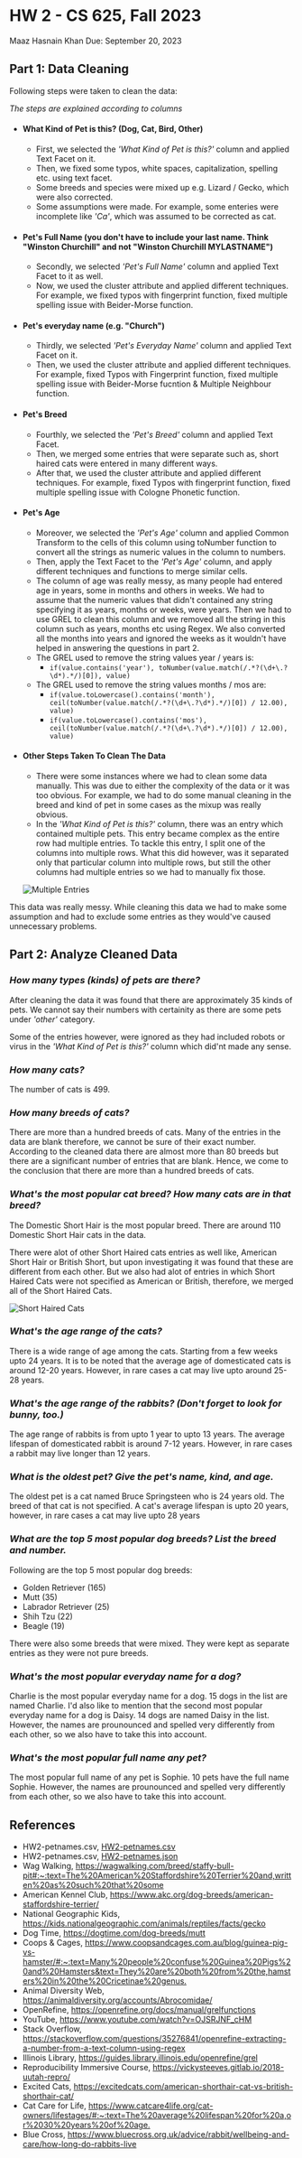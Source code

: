 # HW 2 - CS 625, Fall 2023

Maaz Hasnain Khan 
Due: September 20, 2023

## Part 1: Data Cleaning

Following steps were taken to clean the data:

*The steps are explained according to columns*

- #### What Kind of Pet is this? (Dog, Cat, Bird, Other)

    * First, we selected the *'What Kind of Pet is this?'* column and applied Text Facet on it.
    * Then, we fixed some typos, white spaces, capitalization, spelling etc. using text facet.
    * Some breeds and species were mixed up e.g. Lizard / Gecko, which were also corrected.
    * Some assumptions were made. For example, some enteries were incomplete like *'Ca'*, which was assumed to be corrected as cat.

- #### Pet's Full Name (you don't have to include your last name. Think "Winston Churchill" and not "Winston Churchill MYLASTNAME")

    * Secondly, we selected *'Pet's Full Name'* column and applied Text Facet to it as well.
    * Now, we used the cluster attribute and applied different techniques. For example, we fixed typos with fingerprint function, fixed multiple spelling issue with Beider-Morse function.

- #### Pet's everyday name (e.g. "Church")

    * Thirdly, we selected *'Pet's Everyday Name'* column and applied Text Facet on it.
    * Then, we used the cluster attribute and applied different techniques. For example, fixed Typos with Fingerprint function, fixed multiple spelling issue with Beider-Morse fucntion & Multiple Neighbour function.

- #### Pet's Breed

    * Fourthly, we selected the *'Pet's Breed'* column and applied Text Facet.
    * Then, we merged some entries that were separate such as, short haired cats were entered in many different ways.
    * After that, we used the cluster attribute and applied different techniques. For example, fixed Typos with fingerprint function, fixed multiple spelling issue with Cologne Phonetic function.

- #### Pet's Age

    * Moreover, we selected the *'Pet's Age'* column and applied Common Transform to the cells of this column using toNumber function to convert all the strings as numeric values in the column to numbers.
    * Then, apply the Text Facet to the *'Pet's Age'* column, and apply different techniques and functions to merge similar cells.
    * The column of age was really messy, as many people had entered age in years, some in months and others in weeks. We had to assume that the numeric values that didn't contained any string specifying it as years, months or weeks, were years. Then we had to use GREL to clean this column and we removed all the string in this column such as years, months etc using Regex. We also converted all the months into years and ignored the weeks as it wouldn't have helped in answering the questions in part 2.
    * The GREL used to remove the string values year / years is:
        + `if(value.contains('year'), toNumber(value.match(/.*?(\d+\.?\d*).*/)[0]), value)`
    * The GREL used to remove the string values months / mos are:
        + `if(value.toLowercase().contains('month'), ceil(toNumber(value.match(/.*?(\d+\.?\d*).*/)[0]) / 12.00), value)`
        + `if(value.toLowercase().contains('mos'), ceil(toNumber(value.match(/.*?(\d+\.?\d*).*/)[0]) / 12.00), value)`

- #### Other Steps Taken To Clean The Data

    * There were some instances where we had to clean some data manually. This was due to either the complexity of the data or it was too obvious. For example, we had to do some manual cleaning in the breed and kind of pet in some cases as the mixup was really obvious.
    * In the *'What Kind of Pet is this?'* column, there was an entry which contained multiple pets. This entry became complex as the entire row had multiple entries. To tackle this entry, I split one of the columns into multiple rows. What this did however, was it separated only that particular column into multiple rows, but still the other columns had multiple entries so we had to manually fix those.

    ![Multiple Entries](Multiple_Entries.png)

This data was really messy. While cleaning this data we had to make some assumption and had to exclude some entries as they would've caused unnecessary problems.

## Part 2: Analyze Cleaned Data

### *How many types (kinds) of pets are there?*

After cleaning the data it was found that there are approximately 35 kinds of pets. We cannot say their numbers with certainity as there are some pets under *'other'* category.

Some of the entries however, were ignored as they had included robots or virus in the *'What Kind of Pet is this?'* column which did'nt made any sense.

### *How many cats?*

The number of cats is 499.

### *How many breeds of cats?*

There are more than a hundred breeds of cats. Many of the entries in the data are blank therefore, we cannot be sure of their exact number. According to the cleaned data there are almost more than 80 breeds but there are a significant number of entries that are blank. Hence, we come to the conclusion that there are more than a hundred breeds of cats.

### *What's the most popular cat breed? How many cats are in that breed?*

The Domestic Short Hair is the most popular breed. There are around 110 Domestic Short Hair cats in the data.

There were alot of other Short Haired cats entries as well like, American Short Hair or British Short, but upon investigating it was found that these are different from each other. But we also had alot of entries in which Short Haired Cats were not specified as American or British, therefore, we merged all of the Short Haired Cats.

![Short Haired Cats](Short_Haired_Cats.png)

### *What's the age range of the cats?*

There is a wide range of age among the cats. Starting from a few weeks upto 24 years. It is to be noted that the average age of domesticated cats is around 12-20 years. However, in rare cases a cat may live upto around 25-28 years.

### *What's the age range of the rabbits? (Don't forget to look for bunny, too.)*

The age range of rabbits is from upto 1 year to upto 13 years. The average lifespan of domesticated rabbit is around 7-12 years. However, in rare cases a rabbit may live longer than 12 years.

### *What is the oldest pet? Give the pet's name, kind, and age.*

The oldest pet is a cat named Bruce Springsteen who is 24 years old. The breed of that cat is not specified. A cat's average lifespan is upto 20 years, however, in rare cases a cat may live upto 28 years

### *What are the top 5 most popular dog breeds? List the breed and number.*

Following are the top 5 most popular dog breeds:

- Golden Retriever (165)
- Mutt (35)
- Labrador Retriever (25)
- Shih Tzu (22)
- Beagle (19)

There were also some breeds that were mixed. They were kept as separate entries as they were not pure breeds.

### *What's the most popular everyday name for a dog?*

Charlie is the most popular everyday name for a dog. 15 dogs in the list are named Charlie. I'd also like to mention that the second most popular everyday name for a dog is Daisy. 14 dogs are named Daisy in the list. However, the names are prounounced and spelled very differently from each other, so we also have to take this into account.

### *What's the most popular full name any pet?*

The most popular full name of any pet is Sophie. 10 pets have the full name Sophie. However, the names are prounounced and spelled very differently from each other, so we also have to take this into account.

## References

* HW2-petnames.csv, [HW2-petnames.csv](HW2-petnames.csv)
* HW2-petnames.csv, [HW2-petnames.json](HW2-petnames.json)
* Wag Walking, <https://wagwalking.com/breed/staffy-bull-pit#:~:text=The%20American%20Staffordshire%20Terrier%20and,written%20as%20such%20that%20some>
* American Kennel Club, <https://www.akc.org/dog-breeds/american-staffordshire-terrier/>
* National Geographic Kids, <https://kids.nationalgeographic.com/animals/reptiles/facts/gecko>
* Dog Time, <https://dogtime.com/dog-breeds/mutt>
* Coops & Cages, <https://www.coopsandcages.com.au/blog/guinea-pig-vs-hamster/#:~:text=Many%20people%20confuse%20Guinea%20Pigs%20and%20Hamsters&text=They%20are%20both%20from%20the,hamsters%20in%20the%20Cricetinae%20genus.>
* Animal Diversity Web, <https://animaldiversity.org/accounts/Abrocomidae/>
* OpenRefine, <https://openrefine.org/docs/manual/grelfunctions>
* YouTube, <https://www.youtube.com/watch?v=OJSRJNF_cHM>
* Stack Overflow, <https://stackoverflow.com/questions/35276841/openrefine-extracting-a-number-from-a-text-column-using-regex>
* Illinois Library, <https://guides.library.illinois.edu/openrefine/grel>
* Reproducibility Immersive Course, <https://vickysteeves.gitlab.io/2018-uutah-repro/>
* Excited Cats, <https://excitedcats.com/american-shorthair-cat-vs-british-shorthair-cat/>
* Cat Care for Life, <https://www.catcare4life.org/cat-owners/lifestages/#:~:text=The%20average%20lifespan%20for%20a,or%2030%20years%20of%20age.>
* Blue Cross, <https://www.bluecross.org.uk/advice/rabbit/wellbeing-and-care/how-long-do-rabbits-live>